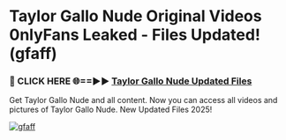 # Taylor Gallo Nude Original Videos 0nlyFans Leaked - Files Updated! (gfaff)

<h3>🔴 CLICK HERE 🌐==►► <a href="https://tinyurl.com/y5r63du9" rel="nofollow">Taylor Gallo Nude Updated Files</a></h3>

Get Taylor Gallo Nude and all content. Now you can access all videos and pictures of Taylor Gallo Nude. New Updated Files 2025!

[![gfaff](https://i.imgur.com/UVo9nyh.gif)](https://tinyurl.com/y5r63du9)